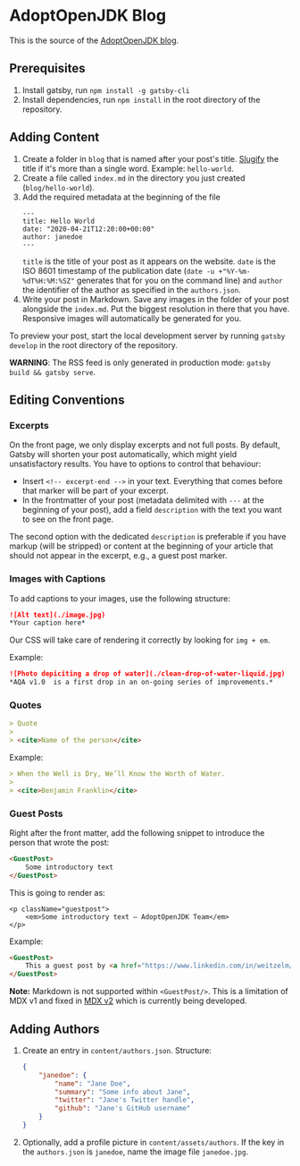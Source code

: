 # AdoptOpenJDK Blog

This is the source of the [AdoptOpenJDK blog](https://blog.adoptopenjdk.net/).

## Prerequisites

1. Install gatsby, run `npm install -g gatsby-cli`
2. Install dependencies, run `npm install` in the root directory of the repository.

## Adding Content

1. Create a folder in `blog` that is named after your post's title. [Slugify](https://blog.tersmitten.nl/slugify/) the title if it's more than a single word. Example: `hello-world`.
2. Create a file called `index.md` in the directory you just created (`blog/hello-world`).
3. Add the required metadata at the beginning of the file
    ```
    ---
    title: Hello World
    date: "2020-04-21T12:20:00+00:00"
    author: janedoe
    ---
    ```
    `title` is the title of your post as it appears on the website. `date` is the ISO 8601 timestamp of the publication date (`date -u +"%Y-%m-%dT%H:%M:%SZ"` generates that for you on the command line) and `author` the identifier of the author as specified in the `authors.json`.
4. Write your post in Markdown. Save any images in the folder of your post alongside the `index.md`. Put the biggest resolution in there that you have. Responsive images will automatically be generated for you.

To preview your post, start the local development server by running `gatsby develop` in the root directory of the repository.

**WARNING**: The RSS feed is only generated in production mode: `gatsby build && gatsby serve`.

## Editing Conventions

### Excerpts

On the front page, we only display excerpts and not full posts. By default, Gatsby will shorten your post automatically, which might yield unsatisfactory results. You have to options to control that behaviour:

* Insert `<!-- excerpt-end -->` in your text. Everything that comes before that marker will be part of your excerpt.
* In the frontmatter of your post (metadata delimited with `---` at the beginning of your post), add a field `description` with the text you want to see on the front page.  

The second option with the dedicated `description` is preferable if you have markup (will be stripped) or content at the beginning of your article that should not appear in the excerpt, e.g., a guest post marker.  

### Images with Captions

To add captions to your images, use the following structure:

```markdown
![Alt text](./image.jpg)
*Your caption here* 
```

Our CSS will take care of rendering it correctly by looking for `img + em`.

Example:

```markdown
![Photo depiciting a drop of water](./clean-drop-of-water-liquid.jpg)
*AQA v1.0  is a first drop in an on-going series of improvements.* 
```

### Quotes

```markdown
> Quote
> 
> <cite>Name of the person</cite>
```

Example:

```markdown
> When the Well is Dry, We’ll Know the Worth of Water.
> 
> <cite>Benjamin Franklin</cite>
```

### Guest Posts

Right after the front matter, add the following snippet to introduce the person that wrote the post:

```markdown
<GuestPost>
    Some introductory text
</GuestPost>
```

This is going to render as:

```
<p className="guestpost">
    <em>Some introductory text – AdoptOpenJDK Team</em>
</p>
```

Example:

```markdown
<GuestPost>
    This a guest post by <a href="https://www.linkedin.com/in/weitzelm/">Mark Weitzel</a>, General Manager, New Relic One at New Relic.
</GuestPost>
```

**Note:** Markdown is not supported within `<GuestPost/>`. This is a limitation of MDX v1 and fixed in [MDX v2](https://github.com/mdx-js/mdx/issues/1041) which is currently being developed.

## Adding Authors

1. Create an entry in `content/authors.json`. Structure:
    ```json
    {
        "janedoe": {
            "name": "Jane Doe",
            "summary": "Some info about Jane",
            "twitter": "Jane's Twitter handle",
            "github": "Jane's GitHub username"
        }
    }
    ```
2. Optionally, add a profile picture in `content/assets/authors`. If the key in the `authors.json` is `janedoe`, name the image file `janedoe.jpg`.
